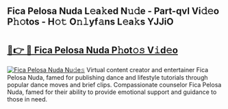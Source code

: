 ## Fica Pelosa Nuda L𝚎a𝚔ed N𝚞𝚍e - Part-qvI Vi𝚍𝚎o P𝚑𝚘tos - H𝚘𝚝 O𝚗𝚕yf𝚊ns L𝚎a𝚔s YJJiO

# <h2><a href="http://kf848w.oniu.top/?m=Fica+Pelosa+Nuda">🔗👉 🔴 Fica Pelosa Nuda P𝚑ot𝚘𝚜 V𝚒d𝚎o</a></h2>

[![Fica Pelosa Nuda Nu𝚍e𝚜](https://i.imgur.com/0qMVB7G.gif)](http://kf848w.oniu.top/?m=Fica+Pelosa+Nuda)
Virtual content creator and entertainer Fica Pelosa Nuda, famed for publishing dance and lifestyle tutorials through popular dance moves and brief clips. Compassionate counselor Fica Pelosa Nuda, famed for their ability to provide emotional support and guidance to those in need.  
